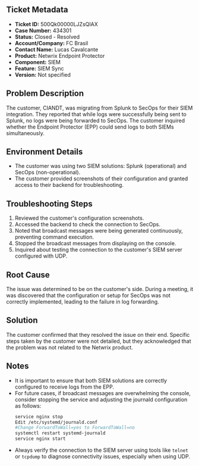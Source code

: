 ## Ticket Metadata
- **Ticket ID:** 500Qk00000LJZsQIAX
- **Case Number:** 434301
- **Status:** Closed - Resolved
- **Account/Company:** FC Brasil
- **Contact Name:** Lucas Cavalcante
- **Product:** Netwrix Endpoint Protector
- **Component:** SIEM
- **Feature:** SIEM Sync
- **Version:** Not specified

## Problem Description
The customer, CIANDT, was migrating from Splunk to SecOps for their SIEM integration. They reported that while logs were successfully being sent to Splunk, no logs were being forwarded to SecOps. The customer inquired whether the Endpoint Protector (EPP) could send logs to both SIEMs simultaneously.

## Environment Details
- The customer was using two SIEM solutions: Splunk (operational) and SecOps (non-operational).
- The customer provided screenshots of their configuration and granted access to their backend for troubleshooting.

## Troubleshooting Steps
1. Reviewed the customer's configuration screenshots.
2. Accessed the backend to check the connection to SecOps.
3. Noted that broadcast messages were being generated continuously, preventing command execution.
4. Stopped the broadcast messages from displaying on the console.
5. Inquired about testing the connection to the customer's SIEM server configured with UDP.

## Root Cause
The issue was determined to be on the customer's side. During a meeting, it was discovered that the configuration or setup for SecOps was not correctly implemented, leading to the failure in log forwarding.

## Solution
The customer confirmed that they resolved the issue on their end. Specific steps taken by the customer were not detailed, but they acknowledged that the problem was not related to the Netwrix product.

## Notes
- It is important to ensure that both SIEM solutions are correctly configured to receive logs from the EPP.
- For future cases, if broadcast messages are overwhelming the console, consider stopping the service and adjusting the journald configuration as follows:
  ```bash
  service nginx stop
  Edit /etc/systemd/journald.conf
  #Change ForwardToWall=yes to ForwardToWall=no
  systemctl restart systemd-journald
  service nginx start
  ```
- Always verify the connection to the SIEM server using tools like `telnet` or `tcpdump` to diagnose connectivity issues, especially when using UDP.
